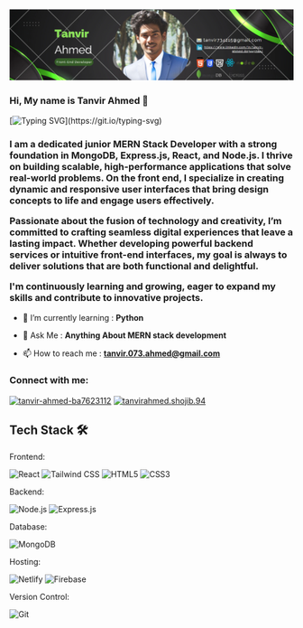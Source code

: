 ![logo](https://github.com/tanvirAhmed73/tanvirAhmed73/blob/main/coverpicture.png)
### **Hi, My name is Tanvir Ahmed** :wave:
[![Typing SVG](https://readme-typing-svg.herokuapp.com?font=Fira+Code&pause=1000&color=4CF78CE6&width=435&lines=I+am+a+Web-developer..!+%26;.)](https://git.io/typing-svg)


<h3 align="left">I am a dedicated junior MERN Stack Developer with a strong foundation in MongoDB, Express.js, React, and Node.js. I thrive on building scalable, high-performance applications that solve real-world problems. On the front end, I specialize in creating dynamic and responsive user interfaces that bring design concepts to life and engage users effectively.

Passionate about the fusion of technology and creativity, I’m committed to crafting seamless digital experiences that leave a lasting impact. Whether developing powerful backend services or intuitive front-end interfaces, my goal is always to deliver solutions that are both functional and delightful.

I'm continuously learning and growing, eager to expand my skills and contribute to innovative projects.</h3>


- 🌱 I’m currently learning : **Python**

- 💬 Ask Me :  **Anything About MERN stack development**

- 📫 How to reach me : **tanvir.073.ahmed@gmail.com**

<h3 align="left">Connect with me:</h3>
<p align="left">
<a href="https://www.linkedin.com/in/tanvir-ahmed-8034472a4/" target="blank"><img align="center" src="https://raw.githubusercontent.com/rahuldkjain/github-profile-readme-generator/master/src/images/icons/Social/linked-in-alt.svg" alt="tanvir-ahmed-ba7623112" height="30" width="40" /></a>
<a href="https://fb.com/tanvirahmed.shojib.94" target="blank"><img align="center" src="https://raw.githubusercontent.com/rahuldkjain/github-profile-readme-generator/master/src/images/icons/Social/facebook.svg" alt="tanvirahmed.shojib.94" height="30" width="40" /></a>
</p>

## **Tech Stack 🛠️**

Frontend:
<p align="left"> <img src="https://img.shields.io/badge/React-20232A?style=for-the-badge&logo=react&logoColor=61DAFB" alt="React" /> <img src="https://img.shields.io/badge/Tailwind_CSS-38B2AC?style=for-the-badge&logo=tailwind-css&logoColor=white" alt="Tailwind CSS" /> <img src="https://img.shields.io/badge/HTML5-%23e34f26.svg?&style=for-the-badge&logo=html5&logoColor=white" alt="HTML5" /> <img src="https://img.shields.io/badge/CSS3-%231572B6.svg?&style=for-the-badge&logo=css3&logoColor=white" alt="CSS3" /> </p>
Backend:
<p align="left"> <img src="https://img.shields.io/badge/Node.js-43853D?style=for-the-badge&logo=node.js&logoColor=white" alt="Node.js" /> <img src="https://img.shields.io/badge/Express-43853D?style=for-the-badge&logo=express&logoColor=white" alt="Express.js" /> </p>
Database:
<p align="left"> <img src="https://img.shields.io/badge/MongoDB-4EA94B?style=for-the-badge&logo=mongodb&logoColor=white" alt="MongoDB" /> </p>
Hosting:
<p align="left"> <img src="https://img.shields.io/badge/Netlify-00C7B7?style=for-the-badge&logo=netlify&logoColor=white" alt="Netlify" /> <img src="https://img.shields.io/badge/Firebase-0396de?style=for-the-badge&logo=firebase&logoColor=yellow" alt="Firebase" /> </p>
Version Control:
<p align="left"> <img src="https://img.shields.io/badge/Git-e94e31?style=for-the-badge&logo=git&logoColor=white" alt="Git" /> </p>
<br/>








